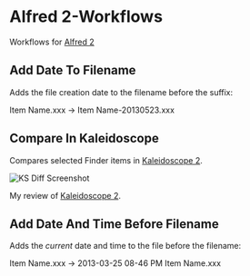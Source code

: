 Alfred 2-Workflows
=================
Workflows for [Alfred 2](http://www.alfredapp.com/)

Add Date To Filename
---
Adds the file creation date to the filename before the suffix:

Item Name.xxx -> Item Name-20130523.xxx

Compare In Kaleidoscope
---
Compares selected Finder items in [Kaleidoscope 2](http://cl.ly/NoMY).

![KS Diff Screenshot](https://raw.github.com/jamesstout/Alfred2-Workflows/master/images/folder-diff3.png)

My review of [Kaleidoscope 2](http://cl.ly/Nn0J).


Add Date And Time Before Filename
---
Adds the *current* date and time to the file before the filename:

Item Name.xxx -> 2013-03-25 08-46 PM Item Name.xxx
